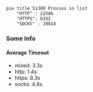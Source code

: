 
```mermaid
pie title 51300 Proxies in list
    "HTTP" : 22586
    "HTTPS": 6332
    "SOCKS" : 28014
```

### Some Info
#### Average Timeout

- mixed: 3.3s
- http: 1.4s
- https: 8.3s
- socks: 4.8s